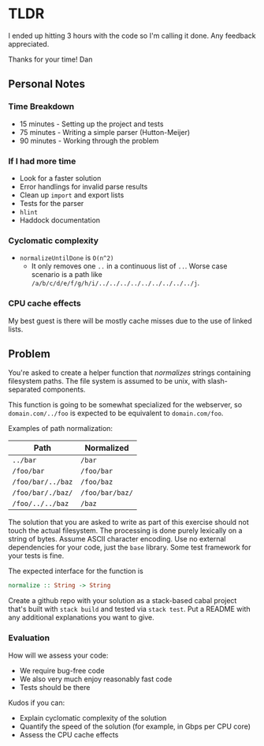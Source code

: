 # TLDR

I ended up hitting 3 hours with the code so I'm calling it done. Any feedback
appreciated.

Thanks for your time!
Dan

## Personal Notes

### Time Breakdown
* 15 minutes - Setting up the project and tests
* 75 minutes - Writing a simple parser (Hutton-Meijer)
* 90 minutes - Working through the problem

### If I had more time
* Look for a faster solution
* Error handlings for invalid parse results
* Clean up `import` and export lists
* Tests for the parser
* `hlint`
* Haddock documentation

### Cyclomatic complexity
* `normalizeUntilDone` is `O(n^2)`
  * It only removes one `..` in a continuous list of `..`. Worse case scenario is a path like ``/a/b/c/d/e/f/g/h/i/../../../../../../../../../j``.

### CPU cache effects
My best guest is there will be mostly cache misses due to the use of linked
lists.

## Problem

You're asked to create a helper function that _normalizes_ strings containing
filesystem paths. The file system is assumed to be unix, with slash-separated
components.

This function is going to be somewhat specialized for the webserver, so
`domain.com/../foo` is expected to be equivalent to `domain.com/foo`.

Examples of path normalization:

| Path              | Normalized        |
|-------------------|-------------------|
| `../bar`          | `/bar`            |
| `/foo/bar`        | `/foo/bar`        |
| `/foo/bar/../baz` | `/foo/baz`        |
| `/foo/bar/./baz/` | `/foo/bar/baz/`   |
| `/foo/../../baz`  | `/baz`            |

The solution that you are asked to write as part of this exercise should not
touch the actual filesystem.
The processing is done purely lexically on a string of bytes.
Assume ASCII character encoding.
Use no external dependencies for your code, just the `base` library. Some test
framework for your tests is fine.

The expected interface for the function is

```haskell
normalize :: String -> String
```

Create a github repo with your solution as a stack-based cabal project that's
built with `stack build` and tested via `stack test`. Put a README with any
additional explanations you want to give.

### Evaluation

How will we assess your code:

 * We require bug-free code
 * We also very much enjoy reasonably fast code
 * Tests should be there

Kudos if you can:
 * Explain cyclomatic complexity of the solution
 * Quantify the speed of the solution (for example, in Gbps per CPU core)
 * Assess the CPU cache effects
